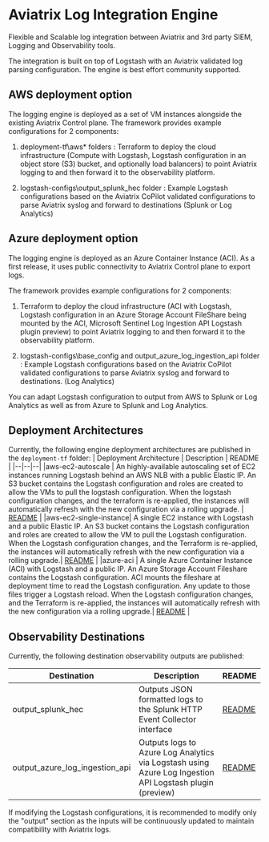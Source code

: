 
# Aviatrix Log Integration Engine

Flexible and Scalable log integration between Aviatrix and 3rd party SIEM, Logging and Observability tools.

  

The integration is built on top of Logstash with an Aviatrix validated log parsing configuration.  The engine is best effort community supported.

  

## AWS deployment option
The logging engine is deployed as a set of VM instances alongside the existing Aviatrix Control plane. The framework provides example configurations for 2 components:

1. deployment-tf\aws* folders : Terraform to deploy the cloud infrastructure (Compute with Logstash, Logstash configuration in an object store (S3) bucket, and optionally load balancers) to point Aviatrix logging to and then forward it to the observability platform.

2. logstash-configs\output_splunk_hec folder : Example Logstash configurations based on the Aviatrix CoPilot validated configurations to parse Aviatrix syslog and forward to destinations (Splunk or Log Analytics)

## Azure deployment option
The logging engine is deployed as an Azure Container Instance (ACI). As a first release, it uses public connectivity to Aviatrix Control plane to export logs.

The framework provides example configurations for 2 components:

1. Terraform to deploy the cloud infrastructure (ACI with Logstash, Logstash configuration in an Azure Storage Account FileShare being mounted by the ACI, Microsoft Sentinel Log Ingestion API Logstash plugin preview) to point Aviatrix logging to and then forward it to the observability platform.

2. logstash-configs\base_config and output_azure_log_ingestion_api folder : Example Logstash configurations based on the Aviatrix CoPilot validated configurations to parse Aviatrix syslog and forward to destinations. (Log Analytics)

You can adapt Logstash configuration to output from AWS to Splunk or Log Analytics as well as from Azure to Splunk and Log Analytics.

## Deployment Architectures
Currently, the following engine deployment architectures are published in the `deployment-tf` folder:
| Deployment Architecture | Description | README |
|--|--|--|
|aws-ec2-autoscale  | An highly-available autoscaling set of EC2 instances running Logstash behind an AWS NLB with a public Elastic IP. An S3 bucket contains the Logstash configuration and roles are created to allow the VMs to pull the logstash configuration. When the logstash configuration changes, and the terraform is re-applied, the instances will automatically refresh with the new configuration via a rolling upgrade. | [README](./deployment-tf/aws-ec2-autoscale/) |
|aws-ec2-single-instance| A single EC2 instance with Logstash and a public Elastic IP. An S3 bucket contains the Logstash configuration and roles are created to allow the VM to pull the Logstash configuration. When the Logstash configuration changes, and the Terraform is re-applied, the instances will automatically refresh with the new configuration via a rolling upgrade.| [README](./deployment-tf/aws-ec2-autoscale/) |
|azure-aci | A single Azure Container Instance (ACI) with Logstash and a public IP. An Azure Storage Account Fileshare contains the Logstash configuration. ACI mounts the fileshare at deployment time to read the Logstash configuration. Any update to those files trigger a Logstash reload. When the Logstash configuration changes, and the Terraform is re-applied, the instances will automatically refresh with the new configuration via a rolling upgrade.| [README](./deployment-tf/azure-aci/) |


## Observability Destinations
Currently, the following destination observability outputs are published:

| Destination | Description | README |
|--|--|--|
| output_splunk_hec | Outputs JSON formatted logs to the Splunk HTTP Event Collector interface | [README](./logstash-configs/output_splunk_hec/) |
| output_azure_log_ingestion_api | Outputs logs to Azure Log Analytics via Logstash using Azure Log Ingestion API Logstash plugin (preview) | [README](./deployment-tf/azure-aci/) |

  
If modifying the Logstash configurations, it is recommended to modify only the "output" section as the inputs will be continuously updated to maintain compatibility with Aviatrix logs. 